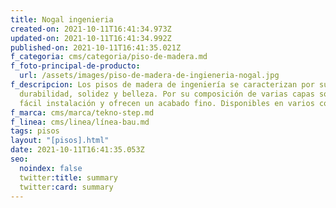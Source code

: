 ```yaml
---
title: Nogal ingenieria
created-on: 2021-10-11T16:41:34.973Z
updated-on: 2021-10-11T16:41:34.992Z
published-on: 2021-10-11T16:41:35.021Z
f_categoria: cms/categoria/piso-de-madera.md
f_foto-principal-de-producto:
  url: /assets/images/piso-de-madera-de-ingieneria-nogal.jpg
f_descripcion: Los pisos de madera de ingeniería se caracterizan por su
  durabilidad, solidez y belleza. Por su composición de varias capas son de
  fácil instalación y ofrecen un acabado fino. Disponibles en varios colores.
f_marca: cms/marca/tekno-step.md
f_linea: cms/linea/línea-bau.md
tags: pisos
layout: "[pisos].html"
date: 2021-10-11T16:41:35.053Z
seo:
  noindex: false
  twitter:title: summary
  twitter:card: summary
---
```

